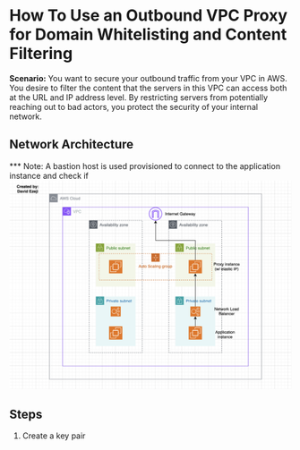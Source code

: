 # How To Use an Outbound VPC Proxy for Domain Whitelisting and Content Filtering

**Scenario:** You want to secure your outbound traffic from your VPC in AWS. You desire to filter the content that the servers in this VPC can access both at the URL and IP address level. By restricting servers from potentially reaching out to bad actors, you protect the security of your internal network.

## Network Architecture
*** Note: A bastion host is used provisioned to connect to the application instance and check if  
![Alt text](photos/vpc1.png)

## Steps
1. Create a key pair
